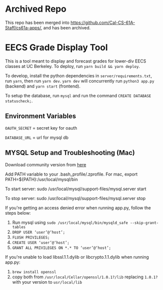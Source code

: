 # Archived Repo
This repo has been merged into https://github.com/Cal-CS-61A-Staff/cs61a-apps/, and has been archived.

# EECS Grade Display Tool

This is a tool meant to display and forecast grades for lower-div EECS classes at UC Berkeley. To deploy, run `yarn build && yarn deploy`.

To develop, install the python dependencies in `server/requirements.txt`, run `yarn`, then run `yarn dev`. `yarn dev` will concurrently run `python3 app.py` (backend) and `yarn start` (frontend).

To setup the database, run `mysql` and run the command `CREATE DATABASE statuscheck;`.

## Environment Variables
`OAUTH_SECRET` = secret key for oauth

`DATABASE_URL` = url for mysql db

## MYSQL Setup and Troubleshooting (Mac)

Download community version from [here](https://dev.mysql.com/downloads/mysql/5.1.html)

Add PATH variable to your .bash_profile/.zprofile. For mac, export PATH=${PATH}:/usr/local/mysql/bin

To start server: sudo /usr/local/mysql/support-files/mysql.server start

To stop server: sudo /usr/local/mysql/support-files/mysql.server stop

If you're getting an access denied error when running app.py, follow the steps below:
1. Run mysql using `sudo /usr/local/mysql/bin/mysqld_safe --skip-grant-tables`
2. `DROP USER ‘user’@‘host’;`
3. `FLUSH PRIVILEGES;`
4. `CREATE USER ‘user’@‘host’;`
5. `GRANT ALL PRIVILEGES ON *.* TO ‘user’@‘host’;`

If you're unable to load libssl.1.1.dylib or libcrypto.1.1.dylib when running app.py:
1. `brew install openssl`
2. copy both from `/usr/local/Cellar/openssl/1.0.1?/lib` replacing `1.0.1?` with your version to `usr/local/lib`
